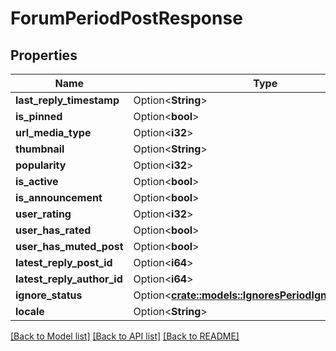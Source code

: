 # ForumPeriodPostResponse

## Properties

Name | Type | Description | Notes
------------ | ------------- | ------------- | -------------
**last_reply_timestamp** | Option<**String**> |  | [optional]
**is_pinned** | Option<**bool**> |  | [optional]
**url_media_type** | Option<**i32**> |  | [optional]
**thumbnail** | Option<**String**> |  | [optional]
**popularity** | Option<**i32**> |  | [optional]
**is_active** | Option<**bool**> |  | [optional]
**is_announcement** | Option<**bool**> |  | [optional]
**user_rating** | Option<**i32**> |  | [optional]
**user_has_rated** | Option<**bool**> |  | [optional]
**user_has_muted_post** | Option<**bool**> |  | [optional]
**latest_reply_post_id** | Option<**i64**> |  | [optional]
**latest_reply_author_id** | Option<**i64**> |  | [optional]
**ignore_status** | Option<[**crate::models::IgnoresPeriodIgnoreResponse**](Ignores.IgnoreResponse.md)> |  | [optional]
**locale** | Option<**String**> |  | [optional]

[[Back to Model list]](../README.md#documentation-for-models) [[Back to API list]](../README.md#documentation-for-api-endpoints) [[Back to README]](../README.md)


